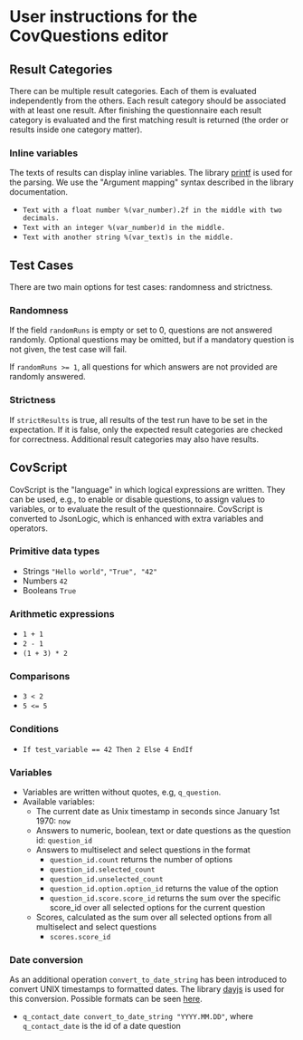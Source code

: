 # User instructions for the CovQuestions editor

## Result Categories

There can be multiple result categories. Each of them is evaluated independently from the others. Each result category
should be associated with at least one result. After finishing the questionnaire each result category is evaluated and
the first matching result is returned (the order or results inside one category matter).

### Inline variables

The texts of results can display inline variables. The library [printf](https://www.npmjs.com/package/printf) is used
for the parsing. We use the "Argument mapping" syntax described in the library documentation.

- `Text with a float number %(var_number).2f in the middle with two decimals.`
- `Text with an integer %(var_number)d in the middle.`
- `Text with another string %(var_text)s in the middle.`

## Test Cases

There are two main options for test cases: randomness and strictness.

### Randomness

If the field `randomRuns` is empty or set to 0, questions are not answered randomly. Optional questions may be omitted,
but if a mandatory question is not given, the test case will fail.

If `randomRuns >= 1`, all questions for which answers are not provided are randomly answered.

### Strictness

If `strictResults` is true, all results of the test run have to be set in the expectation. If it is false, only the
expected result categories are checked for correctness. Additional result categories may also have results.

## CovScript

CovScript is the "language" in which logical expressions are written. They can be used, e.g., to enable or disable
questions, to assign values to variables, or to evaluate the result of the questionnaire. CovScript is converted to
JsonLogic, which is enhanced with extra variables and operators.

### Primitive data types

- Strings `"Hello world"`, `"True", "42"`
- Numbers `42`
- Booleans `True`

### Arithmetic expressions

- `1 + 1`
- `2 - 1`
- `(1 + 3) * 2`

### Comparisons

- `3 < 2`
- `5 <= 5`

### Conditions

- `If test_variable == 42 Then 2 Else 4 EndIf`

### Variables

- Variables are written without quotes, e.g, `q_question`.
- Available variables:
  - The current date as Unix timestamp in seconds since January 1st 1970: `now`
  - Answers to numeric, boolean, text or date questions as the question id: `question_id`
  - Answers to multiselect and select questions in the format
    - `question_id.count` returns the number of options
    - `question_id.selected_count`
    - `question_id.unselected_count`
    - `question_id.option.option_id` returns the value of the option
    - `question_id.score.score_id` returns the sum over the specific score_id over all selected options for the
      current question
  - Scores, calculated as the sum over all selected options from all multiselect and select questions
    - `scores.score_id`

### Date conversion

As an additional operation `convert_to_date_string` has been introduced to convert UNIX timestamps to formatted dates.
The library [dayjs](https://www.npmjs.com/package/dayjs) is used for this conversion. Possible formats can be
seen [here](https://day.js.org/docs/en/parse/string-format).

- `q_contact_date convert_to_date_string "YYYY.MM.DD"`, where `q_contact_date` is the id of a date question
